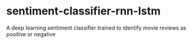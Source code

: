# sentiment-classifier-rnn-lstm
A deep learning sentiment classifier trained to identify movie reviews as positive or negative
